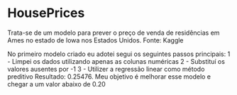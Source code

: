 # HousePrices
Trata-se de um modelo para prever o preço de venda de residências em Ames no estado de Iowa nos Estados Unidos. Fonte: Kaggle

No primeiro modelo criado eu adotei segui os seguintes passos principais:
1 - Limpei os dados utilizando apenas as colunas numéricas
2 - Substituí os valores ausentes por -1
3 - Utilizer a regressão linear como método preditivo
Resultado: 0.25476. Meu objetivo é melhorar esse modelo e chegar a um valor abaixo de 0.20
